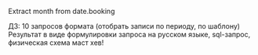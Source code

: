 Extract month from date.booking

ДЗ:
10 запросов формата (отобрать записи по периоду, по шаблону)
Результат в виде формулировки запроса на русском языке, sql-запрос, физическая схема маст хев!